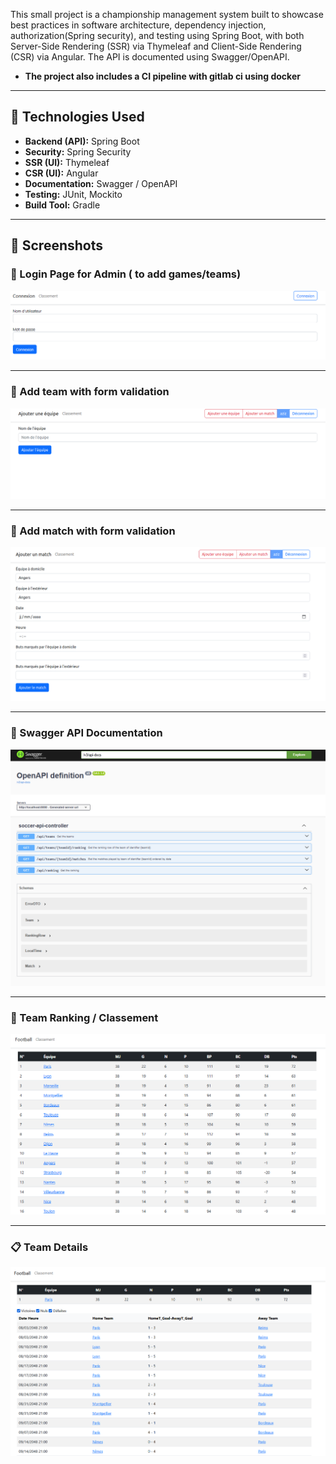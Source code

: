This small project is a championship management system built to showcase best practices in software architecture, dependency injection, authorization(Spring security), and testing using Spring Boot, with both Server-Side Rendering (SSR) via Thymeleaf and Client-Side Rendering (CSR) via Angular. The API is documented using Swagger/OpenAPI.
- **The project also includes a CI pipeline with gitlab ci using docker**

---

## 📂 Technologies Used
- **Backend (API):** Spring Boot  
- **Security:** Spring Security  
- **SSR (UI):** Thymeleaf  
- **CSR (UI):** Angular  
- **Documentation:** Swagger / OpenAPI  
- **Testing:** JUnit, Mockito  
- **Build Tool:** Gradle
---
## 📸 Screenshots

### 🔐 Login Page for Admin ( to add games/teams)
![Login Page](./assets/login.png)

---

### 🔐 Add team with form validation
![Login Page](./assets/add_team.png)

---

### 🔐 Add match with form validation
![Login Page](./assets/add_match.png)

---

### 📖 Swagger API Documentation
![Swagger API](./assets/swagger.png)

---

### 🏅 Team Ranking / Classement
![Team Classement](./assets/classement.png)

---

### 📋 Team Details
![Team Details](./assets/details.png)
